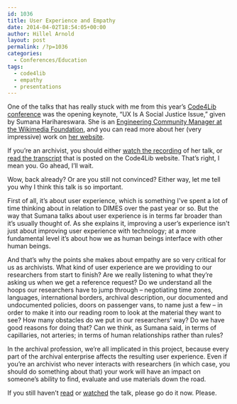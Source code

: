 ```yaml
---
id: 1036
title: User Experience and Empathy
date: 2014-04-02T18:54:05+00:00
author: Hillel Arnold
layout: post
permalink: /?p=1036
categories:
  - Conferences/Education
tags:
  - code4lib
  - empathy
  - presentations
---
```

One of the talks that has really stuck with me from this year’s <a href="http://code4lib.org/conference/2014/" target="_blank">Code4Lib conference</a> was the opening keynote, “UX Is A Social Justice Issue,” given by Sumana Harihareswara. She is an <a href="https://www.mediawiki.org/wiki/User:Sharihareswara_%28WMF%29" target="_blank">Engineering Community Manager at the Wikimedia Foundation</a>, and you can read more about her (very impressive) work on <a href="http://www.harihareswara.net/" target="_blank">her website</a>.

If you’re an archivist, you should either <a href="https://www.youtube.com/watch?v=_8MJATYsqbY" target="_blank">watch the recording</a> of her talk, or <a href="http://wiki.code4lib.org/index.php/2014_Keynote_by_Sumana_Harihareswara" target="_blank">read the transcript</a> that is posted on the Code4Lib website. That’s right, I mean you. Go ahead, I’ll wait.<!--more-->

Wow, back already? Or are you still not convinced? Either way, let me tell you why I think this talk is so important.

First of all, it’s about user experience, which is something I've spent a lot of time thinking about in relation to DIMES over the past year or so. But the way that Sumana talks about user experience is in terms far broader than it’s usually thought of. As she explains it, improving a user’s experience isn't just about improving user experience with technology; at a more fundamental level it’s about how we as human beings interface with other human beings.

And that’s why the points she makes about empathy are so very critical for us as archivists. What kind of user experience are we providing to our researchers from start to finish? Are we really listening to what they’re asking us when we get a reference request? Do we understand all the hoops our researchers have to jump through – negotiating time zones, languages, international borders, archival description, our documented and undocumented policies, doors on passenger vans, to name just a few – in order to make it into our reading room to look at the material they want to see? How many obstacles do we put in our researchers’ way? Do we have good reasons for doing that? Can we think, as Sumana said, in terms of capillaries, not arteries; in terms of human relationships rather than rules?

In the archival profession, we’re all implicated in this project, because every part of the archival enterprise affects the resulting user experience. Even if you’re an archivist who never interacts with researchers (in which case, you should do something about that) your work will have an impact on someone’s ability to find, evaluate and use materials down the road.

If you still haven’t <a href="http://wiki.code4lib.org/index.php/2014_Keynote_by_Sumana_Harihareswara" target="_blank">read</a> or <a href="https://www.youtube.com/watch?v=_8MJATYsqbY" target="_blank">watched</a> the talk, please go do it now. Please.
